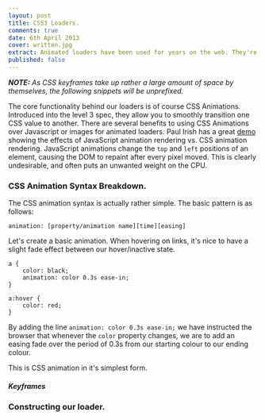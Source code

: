 ```yaml
---
layout: post
title: CSS3 Loaders.
comments: true
date: 6th April 2013
cover: written.jpg
extract: Animated loaders have been used for years on the web. They're used as visual feedback to the user that something is "happening". 
published: false
---
```


*__NOTE:__ As CSS keyframes take up rather a large amount of space by themselves, the following snippets will be unprefixed.*

The core functionality behind our loaders is of course CSS Animations. Introduced into the level 3 spec, they allow you to smoothly transition one CSS value to another. There are several benefits to using CSS Animations over Javascript or images for animated loaders. Paul Irish has a great [demo](LINK) showing the effects of JavaScript animation rendering vs. CSS animation rendering. JavaScript animations change the `top` and `left` positions of an element, causing the DOM to repaint after every pixel moved. This is clearly undesirable, and often puts an unwanted weight on the CPU.

### CSS Animation Syntax Breakdown.

The CSS animation syntax is actually rather simple. The basic pattern is as follows:

`animation: [property/animation name][time][easing]`

Let's create a basic animation. When hovering on links, it's nice to have a slight fade effect between our hover/inactive state. 

	a {
		color: black;
		animation: color 0.3s ease-in;
	}

	a:hover {
		color: red;
	}

By adding the line `animation: color 0.3s ease-in;` we have instructed the browser that whenever the `color` property changes, we are to add an easing fade over the period of 0.3s from our starting colour to our ending colour.

This is CSS animation in it's simplest form.


##### Keyframes



### Constructing our loader.



















